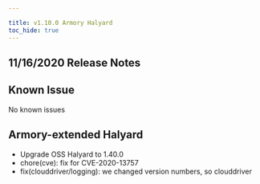 ```yaml
---

title: v1.10.0 Armory Halyard
toc_hide: true
---
```


## 11/16/2020 Release Notes

## Known Issue
No known issues

## Armory-extended Halyard 
 
- Upgrade OSS Halyard to 1.40.0
- chore(cve): fix for CVE-2020-13757 
- fix(clouddriver/logging): we changed version numbers, so clouddriver
